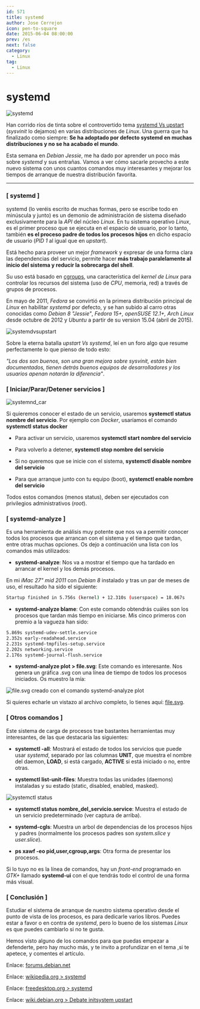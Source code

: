 ```yaml
---
id: 571
title: systemd
author: Jose Cerrejon
icon: pen-to-square
date: 2015-06-04 08:00:00
prev: /es
next: false
category:
  - Linux
tag:
  - Linux
---
```


# systemd

![systemd](/images/2015/06/systemd.jpg)

Han corrido ríos de tinta sobre el controvertido tema [systemd Vs upstart](https://duckduckgo.com/?q=systemd+vs+upstart) (*sysvinit* lo dejamos) en varias distribuciones de *Linux*. Una guerra que ha finalizado como siempre: **Se ha adoptado por defecto systemd en muchas distribuciones y no se ha acabado el mundo**.

Esta semana en *Debian Jessie*, me ha dado por aprender un poco más sobre *systemd* y sus entrañas. Vamos a ver cómo sacarle provecho a este nuevo sistema con unos cuantos comandos muy interesantes y mejorar los tiempos de arranque de nuestra distribución favorita.

- - -
### [ systemd ]

systemd (lo veréis escrito de muchas formas, pero se escribe todo en minúscula y junto) es un demonio de administración de sistema diseñado exclusivamente para la *API* del núcleo *Linux*. En tu sistema operativo *Linux*, es el primer proceso que se ejecuta en el espacio de usuario, por lo tanto, también **es el proceso padre de todos los procesos hijos** en dicho espacio de usuario (*PID 1* al igual que en *upstart*).

Está hecho para proveer un mejor *framework* y expresar de una forma clara las dependencias del servicio, permite hacer **más trabajo paralelamente al inicio del sistema y reducir la sobrecarga del shell**.

Su uso está basado en [cgroups](https://en.wikipedia.org/wiki/Cgroups), una característica del *kernel de Linux* para controlar los recursos del sistema (uso de *CPU*, memoria, red) a través de grupos de procesos.

En mayo de 2011, *Fedora* se convirtió en la primera distribución principal de *Linux* en habilitar *systemd* por defecto, y se han subido al carro otras conocidas como *Debian 8 "Jessie"*, *Fedora 15+, openSUSE 12.1+, Arch Linux* desde octubre de 2012 y *Ubuntu* a partir de su version 15.04 (abril de 2015).

![systemdvsupstart](/images/2015/06/systemdVsupstart.jpg)

Sobre la eterna batalla *upstart Vs systemd*, leí en un foro algo que resume perfectamente lo que pienso de todo esto: 

*"Los dos son buenos, son una gran mejora sobre sysvinit, están bien documentados, tienen detrás buenos equipos de desarrolladores y los usuarios apenan notarán la diferencia"*.

### [ Iniciar/Parar/Detener servicios ]

![systemnd_car](/images/2015/06/systemd_car.png)

Si quieremos conocer el estado de un servicio, usaremos **systemctl status nombre del servicio**. Por ejemplo con *Docker*, usaríamos el comando **systemctl status docker**

* Para activar un servicio, usaremos **systemctl start nombre del servicio**

* Para volverlo a detener, **systemctl stop nombre del servicio**

* Si no queremos que se inicie con el sistema, **systemctl disable nombre del servicio**

* Para que arranque junto con tu equipo (boot), **systemctl enable nombre del servicio**

Todos estos comandos (menos status), deben ser ejecutados con privilegios administrativos (*root*).

### [ systemd-analyze ]

Es una herramienta de análisis muy potente que nos va a permitir conocer todos los procesos que arrancan con el sistema y el tiempo que tardan, entre otras muchas opciones. Os dejo a continuación una lista con los comandos más utilizados:

* **systemd-analyze**: Nos va a mostrar el tiempo que ha tardado en arrancar el kernel y los demás procesos.

En mi *iMac 27" mid 2011* con *Debian 8* instalado y tras un par de meses de uso, el resultado ha sido el siguiente:

```bash
Startup finished in 5.756s (kernel) + 12.310s (userspace) = 18.067s
```

* **systemd-analyze blame**: Con este comando obtendrás cuáles son los procesos que tardan más tiempo en iniciarse. Mis cinco primeros con premio a la vagueza han sido:

```bash
5.869s systemd-udev-settle.service
2.352s early-readahead.service
2.231s systemd-tmpfiles-setup.service
2.202s networking.service
2.176s systemd-journal-flush.service
```

* **systemd-analyze plot > file.svg**: Este comando es interesante. Nos genera un gráfica .svg con una línea de tiempo de todos los procesos iniciados. Os muestro la mía:

![file.svg creado con el comando systemd-analyze plot](/images/2015/06/plot_720.png "file.svg creado con el comando systemd-analyze plot")

Si quieres echarle un vistazo al archivo completo, lo tienes aquí: [file.svg](/images/2015/06/file.svg).

### [ Otros comandos ]

Este sistema de carga de procesos trae bastantes herramientas muy interesantes, de las que destacaría las siguientes:

* **systemctl -all**: Mostrará el estado de todos los servicios que puede usar *systemd*, separado por las columnas **UNIT**, que muestra el nombre del daemon, **LOAD**, si está cargado, **ACTIVE** si está iniciado o no, entre otras.

* **systemctl list-unit-files**: Muestra todas las unidades (daemons) instaladas y su estado (static, disabled, enabled, masked).

![systemctl status](/images/2015/06/systemctl_status.png)

* **systemctl status nombre_del_servicio.service**: Muestra el estado de un servicio predeterminado (ver captura de arriba).

* **systemd-cgls**: Muestra un arbol de dependencias de los procesos hijos y padres (normalmente los procesos padres son *system.slice* y *user.slice*).

* **ps xawf -eo pid,user,cgroup,args**: Otra forma de presentar los procesos.

Si lo tuyo no es la línea de comandos, hay un *front-end* programado en *GTK+* llamado **systemd-ui** con el que tendrás todo el control de una forma más visual.

### [ Conclusión ]

Estudiar el sistema de arranque de nuestro sistema operativo desde el punto de vista de los procesos, es para dedicarle varios libros. Puedes estar a favor o en contra de *systemd*, pero lo bueno de los sistemas *Linux* es que puedes cambiarlo si no te gusta.

Hemos visto alguno de los comandos para que puedas empezar a defenderte, pero hay mucho más, y te invito a profundizar en el tema ,si te apetece, y comentes el artículo.

Enlace: [forums.debian.net](http://forums.debian.net/viewtopic.php?f=20&t=120157)

Enlace: [wikipedia.org > systemd](https://es.wikipedia.org/wiki/Systemd)

Enlace: [freedesktop.org > systemd](http://www.freedesktop.org/wiki/Software/systemd/)

Enlace: [wiki.debian.org > Debate initsystem upstart](https://wiki.debian.org/Debate/initsystem/upstart)
